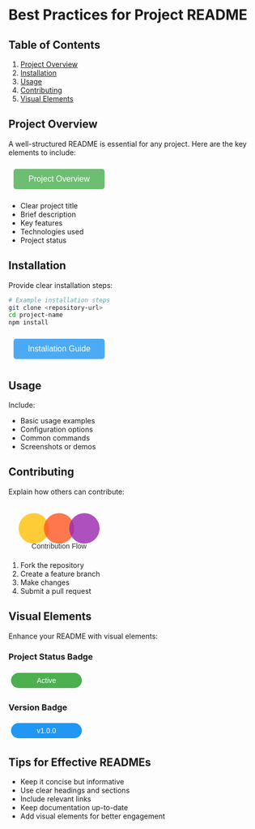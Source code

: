 # Best Practices for Project README

## Table of Contents
1. [Project Overview](#project-overview)
2. [Installation](#installation)
3. [Usage](#usage)
4. [Contributing](#contributing)
5. [Visual Elements](#visual-elements)

## Project Overview
A well-structured README is essential for any project. Here are the key elements to include:

<svg width="200" height="60" viewBox="0 0 200 60">
  <rect x="10" y="10" width="180" height="40" rx="5" fill="#4CAF50" opacity="0.8"/>
  <text x="100" y="35" font-family="Arial" font-size="16" fill="white" text-anchor="middle">Project Overview</text>
</svg>

- Clear project title
- Brief description
- Key features
- Technologies used
- Project status

## Installation
Provide clear installation steps:

```bash
# Example installation steps
git clone <repository-url>
cd project-name
npm install
```

<svg width="200" height="60" viewBox="0 0 200 60">
  <rect x="10" y="10" width="180" height="40" rx="5" fill="#2196F3" opacity="0.8"/>
  <text x="100" y="35" font-family="Arial" font-size="16" fill="white" text-anchor="middle">Installation Guide</text>
</svg>

## Usage
Include:
- Basic usage examples
- Configuration options
- Common commands
- Screenshots or demos

## Contributing
Explain how others can contribute:

<svg width="200" height="100" viewBox="0 0 200 100">
  <circle cx="50" cy="50" r="30" fill="#FFC107" opacity="0.8"/>
  <circle cx="100" cy="50" r="30" fill="#FF5722" opacity="0.8"/>
  <circle cx="150" cy="50" r="30" fill="#9C27B0" opacity="0.8"/>
  <text x="100" y="90" font-family="Arial" font-size="14" fill="#333" text-anchor="middle">Contribution Flow</text>
</svg>

1. Fork the repository
2. Create a feature branch
3. Make changes
4. Submit a pull request

## Visual Elements
Enhance your README with visual elements:

### Project Status Badge
<svg width="150" height="40" viewBox="0 0 150 40">
  <rect x="5" y="5" width="140" height="30" rx="15" fill="#4CAF50"/>
  <text x="75" y="25" font-family="Arial" font-size="14" fill="white" text-anchor="middle">Active</text>
</svg>

### Version Badge
<svg width="150" height="40" viewBox="0 0 150 40">
  <rect x="5" y="5" width="140" height="30" rx="15" fill="#2196F3"/>
  <text x="75" y="25" font-family="Arial" font-size="14" fill="white" text-anchor="middle">v1.0.0</text>
</svg>

## Tips for Effective READMEs
- Keep it concise but informative
- Use clear headings and sections
- Include relevant links
- Keep documentation up-to-date
- Add visual elements for better engagement